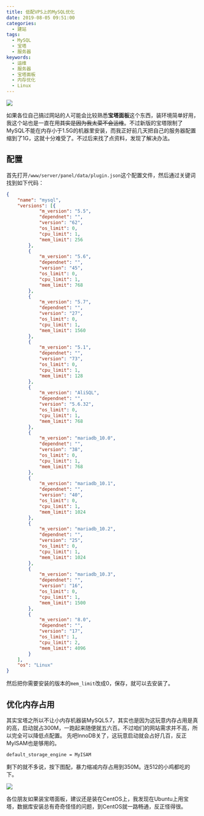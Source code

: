 ```yaml
---
title: 低配VPS上的MySQL优化
date: 2019-08-05 09:51:00
categories: 
  - 建站
tags:
  - MySQL
  - 宝塔
  - 服务器
keywords: 
  - 运维
  - 服务器
  - 宝塔面板
  - 内存优化
  - Linux
---
```


![](1.gif)

如果各位自己搞过网站的人可能会比较熟悉**宝塔面板**这个东西，装环境简单好用，我这个站也是一直在用~~其实是因为我太菜不会运维~~。不过新版的宝塔限制了MySQL不能在内存小于1.5G的机器里安装，而我正好前几天把自己的服务器配置缩到了1G，这就十分难受了。不过后来找了点资料，发现了解决办法。

<!-- 此处应有新宝岛配乐。 -->

<!-- <audio controls="controls" autoplay loop src="/music/サカナクション-新宝島.mp3" style="width:100%"></audio> -->

## 配置
首先打开`/www/server/panel/data/plugin.json`这个配置文件，然后通过关键词找到如下代码：

```json
{
    "name": "mysql",
    "versions": [{
            "m_version": "5.5",
            "dependnet": "",
            "version": "62",
            "os_limit": 0,
            "cpu_limit": 1,
            "mem_limit": 256
        },
        {
            "m_version": "5.6",
            "dependnet": "",
            "version": "45",
            "os_limit": 0,
            "cpu_limit": 1,
            "mem_limit": 768
        },
        {
            "m_version": "5.7",
            "dependnet": "",
            "version": "27",
            "os_limit": 0,
            "cpu_limit": 1,
            "mem_limit": 1560
        },
        {
            "m_version": "5.1",
            "dependnet": "",
            "version": "73",
            "os_limit": 0,
            "cpu_limit": 1,
            "mem_limit": 128
        },
        {
            "m_version": "AliSQL",
            "dependnet": "",
            "version": "5.6.32",
            "os_limit": 0,
            "cpu_limit": 1,
            "mem_limit": 768
        },
        {
            "m_version": "mariadb_10.0",
            "dependnet": "",
            "version": "38",
            "os_limit": 0,
            "cpu_limit": 1,
            "mem_limit": 768
        },
        {
            "m_version": "mariadb_10.1",
            "dependnet": "",
            "version": "40",
            "os_limit": 0,
            "cpu_limit": 1,
            "mem_limit": 1024
        },
        {
            "m_version": "mariadb_10.2",
            "dependnet": "",
            "version": "25",
            "os_limit": 0,
            "cpu_limit": 1,
            "mem_limit": 1024
        },
        {
            "m_version": "mariadb_10.3",
            "dependnet": "",
            "version": "16",
            "os_limit": 0,
            "cpu_limit": 1,
            "mem_limit": 1500
        },
        {
            "m_version": "8.0",
            "dependnet": "",
            "version": "17",
            "os_limit": 1,
            "cpu_limit": 2,
            "mem_limit": 4096
        }
    ],
    "os": "Linux"
}
```
然后把你需要安装的版本的`mem_limit`改成0，保存，就可以去安装了。

## 优化内存占用
其实宝塔之所以不让小内存机器装MySQL5.7，其实也是因为这玩意内存占用是真的高，启动就占300M，一跑起来随便就五六百。不过咱们的网站需求并不高，所以完全可以降低点配置。
先吧InnoDB关了，这玩意启动就会占好几百，反正MyISAM也是够用的。

```
default_storage_engine = MyISAM
```

剩下的就不多说，按下图配，暴力缩减内存占用到350M。连512的小鸡都吃的下。

![](2.webp)


各位朋友如果装宝塔面板，建议还是装在CentOS上，我发现在Ubuntu上用宝塔，数据库安装总有奇奇怪怪的问题，到CentOS就一路畅通，反正怪得很。
